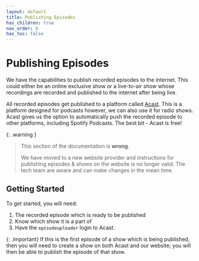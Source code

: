 ```yaml
---
layout: default
title: Publishing Episodes
has_children: true
nav_order: 6
has_toc: false
---
```


# Publishing Episodes
We have the capabilities to publish recorded episodes to the internet. This could either be an online exclusive show or a live-to-air show whose recordings are recorded and published to the internet after being live.

All recorded episodes get published to a platform called [Acast](https://acast.com). This is a platform designed for podcasts however, we can also use it for radio shows. Acast gives us the option to automatically push the recorded episode to other platforms, including Spotify Podcasts. The best bit - Acast is free!

{: .warning }
> This section of the documentation is **wrong**.
> 
> We have moved to a new website provider and instructions for publishing episodes & shows on the website is no longer valid. The tech team are aware and can make changes in the mean time. 


## Getting Started
To get started, you will need:
1. The recorded episode which is ready to be published
2. Know which show it is a part of
3. Have the `episodeuploader` login to Acast.

{: .important}
If this is the first episode of a show which is being published, then you will need to create a show on both Acast and our website; you will then be able to publish the episode of that show.